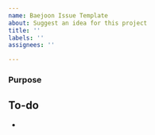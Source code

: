 ```yaml
---
name: Baejoon Issue Template
about: Suggest an idea for this project
title: ''
labels: ''
assignees: ''

---
```


### Purpose
> 

## To-do
-
